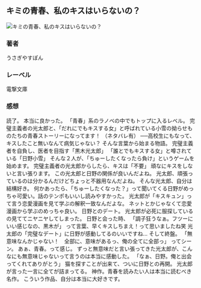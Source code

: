 ## キミの青春、私のキスはいらないの？
![キミの青春、私のキスはいらないの？](https://imgur.com/IEpRdbP.png)
### 著者
うさぎやすぽん
### レーベル
電撃文庫
### 感想
読了。
本当に良かった。
「青春」系のラノベの中でもトップに入るレベル。
完璧主義者の光太郎と、「だれにでもキスする女」と呼ばれている小雪の拗らせものたちの青春ストーリーになってます！
（ネタバレ有）
──高校生にもなって、キスしたこと無いなんて病気じゃない？
そんな言葉から始まる物語。
完璧主義者を自負し、医者を目指す「黒木光太郎」
「誰とでもキスする女」と噂されている「日野小雪」
そんな２人が、「ちゅーしたくなったら負け」というゲームを始めます。
完璧主義者の光太郎からしたら、キスは「不要」
頑なにキスをしないと言い張ります。
この光太郎と日野の関係が良いんだよね。
光太郎、頑張っているのは分かるんだけどちょっと不器用なんだよね。
そんな光太郎、自分は結構好き。
何かあったら、「ちゅーしたくなった？」って聞いてくる日野がめっちゃ可愛い。話のテンポもいいし読みやすかった。
光太郎が「キスキュン」って言う恋愛漫画を見て学ぶの解釈一致なんだよな。
ネットとかじゃなくて恋愛漫画から学ぶのめっちゃ良い。
日野とのデート。
光太郎が必死に服探しているの見ててニヤニヤしてしまった。
日野と会った時、
「調子狂うなぁ。フツーにいい感じなの、黒木が」
って言葉、早くキスしちまえ！って思いましたね笑
光太郎の「完璧なデート」に日野が感動してるのいいですね…
そして終盤。
「無意味なんかじゃない！　全部に、意味があるっ、俺の全てに全部っ」
ってシーン。
あぁ、青春。って感じ。
ずっと無意味だと言い張ってきた光太郎が、こんなにも無意味じゃないって言うのは本当に感動した。
「なぁ、日野。俺と出会ってくれてありがとう」
猫を探すことが出来て、ついに日野との再開。
光太郎が言った一言に全てが詰まってる。
神作。青春を読みたい人は本当に読むべき名作。
こういう作品、自分は本当に大好きです。